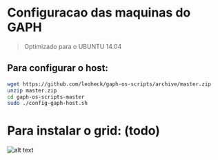 
# Configuracao das maquinas do GAPH

> Optimizado para o UBUNTU 14.04

## Para configurar o host:


```bash
wget https://github.com/leoheck/gaph-os-scripts/archive/master.zip
unzip master.zip
cd gaph-os-scripts-master
sudo ./config-gaph-host.sh
```

# Para instalar o grid: (todo)

![alt text](https://github.com/leoheck/gaph-os-scripts/blob/master/doc/figs/particoes.svg)
